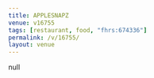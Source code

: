 ```yaml
---
title: APPLESNAPZ
venue: v16755
tags: [restaurant, food, "fhrs:674336"]
permalink: /v/16755/
layout: venue
---
```

null